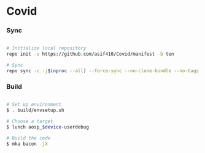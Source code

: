 # Covid #

### Sync ###

```bash

# Initialize local repository
repo init -u https://github.com/asif410/Covid/manifest -b ten

# Sync
repo sync -c -j$(nproc --all) --force-sync --no-clone-bundle --no-tags
```

### Build ###

```bash

# Set up environment
$ . build/envsetup.sh

# Choose a target
$ lunch aosp_$device-userdebug

# Build the code
$ mka bacon -jX
```
